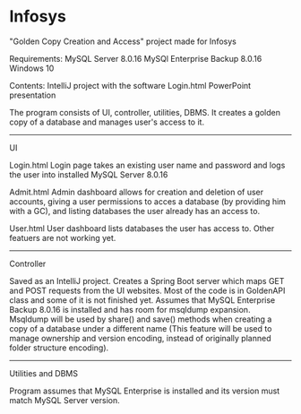 # Infosys

"Golden Copy Creation and Access" project made for Infosys

Requirements: MySQL Server 8.0.16
              MySQl Enterprise Backup 8.0.16
              Windows 10
              
Contents: IntelliJ project with the software
          Login.html
          PowerPoint presentation
          
The program consists of UI, controller, utilities, DBMS.
It creates a golden copy of a database and manages user's access to it.

-------------------------------------------------------------------------
UI

Login.html
Login page takes an existing user name and password and logs the user
into installed MySQL Server 8.0.16

Admit.html
Admin dashboard allows for creation and deletion of user accounts,
giving a user permissions to acces a database (by providing him with a GC),
and listing databases the user already has an access to.

User.html
User dashboard lists databases the user has access to.
Other featuers are not working yet.

--------------------------------------------------------------------------
Controller

Saved as an IntelliJ project. Creates a Spring Boot server which maps
GET and POST requests from the UI websites. Most of the code is in
GoldenAPI class and some of it is not finished yet.
Assumes that MySQL Enterprise Backup 8.0.16 is installed and has room
for msqldump expansion. Msqldump will be used by share() and save() methods
when creating a copy of a database under a different name (This feature will
be used to manage ownership and version encoding, instead of originally
planned folder structure encoding).

--------------------------------------------------------------------------
Utilities and DBMS

Program assumes that MySQL Enterprise is installed and its version
must match MySQL Server version.
